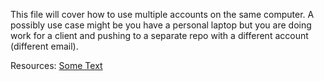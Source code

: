 This file will cover how to use multiple accounts on the same computer. A possibly use case might be you have a personal laptop but 
you are doing work for a client and pushing to a separate repo with a different account (different email).




Resources:
[Some Text](https://stackoverflow.com/questions/3860112/multiple-github-accounts-on-the-same-computer)
